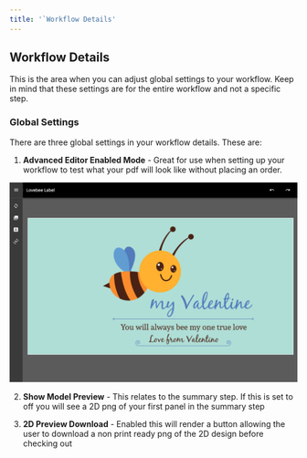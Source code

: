 ```yaml
---
title: '`Workflow Details'
---
```


## Workflow Details

This is the area when you can adjust global settings to your workflow. Keep in mind that these settings are for the entire workflow and not a specific step.

### Global Settings
 
There are three global settings in your workflow details. These are:

1. **Advanced Editor Enabled Mode** - Great for use when setting up your workflow to test what your pdf will look like without placing an order. 

![](Screen%20Shot%202020-10-26%20at%2010.47.45%20am.png)
  
2. **Show Model Preview** - This relates to the summary step. If this is set to off you will see a 2D png of your first panel in the summary step   
  
3. **2D Preview Download** - Enabled this will render a button allowing the user to download a non print ready png of the 2D design before checking out  